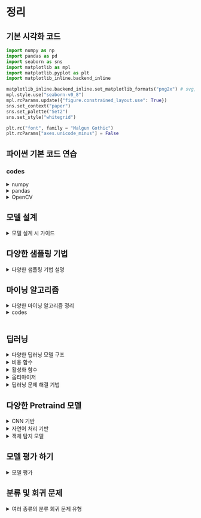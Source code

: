 # 정리

## 기본 시각화 코드
```py
import numpy as np
import pandas as pd
import seaborn as sns
import matplotlib as mpl
import matplotlib.pyplot as plt
import matplotlib_inline.backend_inline

matplotlib_inline.backend_inline.set_matplotlib_formats("png2x") # svg, retina, png2x ...
mpl.style.use("seaborn-v0_8")
mpl.rcParams.update({"figure.constrained_layout.use": True})
sns.set_context("paper") 
sns.set_palette("Set2") 
sns.set_style("whitegrid") 

plt.rc("font", family = "Malgun Gothic")
plt.rcParams["axes.unicode_minus"] = False
```
<!------------------------------------------------------------------------------------------------------->
## 파이썬 기본 코드 연습

### codes

<details><summary>numpy</summary>

```py
import numpy as np

a = np.array([1,2,3,4,5])
np.arange(1,2,0.1)
np.linspace(1,3,4)
np.zeros((3,4))
np.ones((3,4))
np.empty((3,4,3))
np.random.random((3,2))
np.random.randint(1,20,(3,4,2))

# 사이즈확인
a.ndim
a.size
a.shape

# 모양 바꾸기
a.reshape(5,1)
a.T
a.transpose()
a.flatten()
a.ravel()

a[:,np.newaxis,np.newaxis,np.newaxis,np.newaxis,np.newaxis,np.newaxis]
np.expand_dims(a, axis=1)

#indexing
list_a = np.arange(1,11).reshape(2,5) #.tolist() #리스트로 바꾸기
list_a[0,2]
list_a[:,2]

list_a[(5 >= list_a) | (list_a % 2 == 0)]
list_a[(5 >= list_a) & (list_a % 2 == 0)]

list_a = np.arange(1,10).reshape(3,3)
list_b = np.arange(11,20).reshape(3,3)
list_a + list_b
list_a + 10 == list_b

list_a + np.array([[1],[2],[3]])
list_a + np.array([1,2,3])

np.concatenate((list_a,list_b),axis=0)
np.concatenate((list_a,list_b),axis=1)
np.vstack((list_a,list_b))
np.hstack((list_a,list_b))

np.unique(np.array([2,2,3,4,4,4,3]))
np.unique(np.array([2,2,3,4,4,4,3]), return_counts=True)
np.unique(np.array([2,2,3,4,4,4,3]), return_counts=True, return_index=True, return_inverse= True)

np.flip(np.array([1,2,3]))
np.flip(np.array([[1,2,3],[1,2,3],[1,2,3]]),axis=0)

np.save('file.npy',np.arange(1,10,1)*1000)
np.load('file.npy')
```
</details>

<details><summary>pandas</summary>

```py
import pandas as pd

dates = pd.date_range("20240510", periods=20)
df = pd.DataFrame(np.random.randint(1,4,(20,4)),
                  index=dates,
                  columns=list('ABCD'))

df.head(2) # df.tail(2)
df.to_numpy() # df.values
df.describe()
df.sort_index(axis=1,ascending=False)
df.sort_index(axis=0,ascending=False)
df.sort_values(['A','B'], ascending=[True,False]) # 순위 매기기
# df.sample(6)

df['A'] # 시리즈
df[['A','B']] # 데이터 프레임 으로

df["2024-05-10":"2024-05-20"] # index로 슬라이싱
df.loc["2024-05-10"] # 시리즈
df.loc[["2024-05-10"]] # 데이터 프레임 으로

df.loc["2024-05-10",['B']] # 시리즈
df.loc[["2024-05-10"],['B']] # 데이터 프레임 으로

df.loc["2024-05-10":"2024-05-20",'B':'C'] # 데이터 프레임 으로
df.loc[["2024-05-10","2024-05-20"],'B':'C'] # 데이터 프레임 으로

df.loc["2024-05-10",'A'] # 단일값
df.at["2024-05-10",'A'] # 단일값

df.iloc[3] # 시리즈
df.iloc[2:3] # 데이터 프레임 으로
df.iloc[2,3] # 데이터 프레임 으로
df.iat[2,3] # 데이터 프레임 으로
# New std
dates = pd.date_range("20230515", periods=10)
s1 = pd.Series(1, index=dates)

df.at['2024-05-15','A'] = 100
# df['E'] = s1
df_1 = df.copy()
df_1.iloc[3:5,2:3] = np.nan
df_1.iloc[5:12,1:3] = np.nan

df_1.dropna(how='any') # 하나라도 있으면 날리겠다
df_1.dropna(how='all') # 컬럼전체가 nan이면 날리겠다.

df_1.isna().sum() # 커럼별로
(~df_1.isna()).sum() # na가 아닌값찾기
df_1.isna().sum(axis=1) # 로우별로

df_1.fillna(value=999,inplace=True)

# 통계정보
df_1.mean(axis=1)
df_1.median(axis=1)
s_2 = pd.Series(np.random.randint(0,5,10))
s_2.unique()
s_2.nunique() # = len(s_2.unique())
s_2.value_counts().sort_index().sort_values() # 등등등

s_3 = pd.Series(['ASD','asd',np.nan])

# 스트링을 가정하여 한다. https://pandas.pydata.org/pandas-docs/stable/user_guide/text.html
s_3.str.lower()
s_3.str.lower()


# pandas
import pandas as pd

dates = pd.date_range("20240510", periods=20)
df = pd.DataFrame(np.random.randint(1,4,(20,4)),
                  index=dates,
                  columns=list('ABCD'))

df.head(2) # df.tail(2)
df.to_numpy() # df.values
df.describe()
df.sort_index(axis=1,ascending=False)
df.sort_index(axis=0,ascending=False)
df.sort_values(['A','B'], ascending=[True,False]) # 순위 매기기
# df.sample(6)
df = pd.DataFrame(np.random.randn(10,4))

a = df[:3]
b = df[3:6]
c = df[6:]
list_of_abc = [a,b,c]
pd.concat(list_of_abc)
left = pd.DataFrame({"key": ["foo", "foo"], "lval": [1, 2]})
right = pd.DataFrame({"key": ["foo", "foo"], "rval": [4, 5]})

pd.merge(left, right) # 키값이 유니크 하지 않기 때문에 각키별로 각각 붙인다.
left = pd.DataFrame({"key1": ["foo1", "foo2"], "lval": [1, 2]})
right = pd.DataFrame({"key2": ["foo1", "foo2"], "rval": [4, 5]})

pd.merge(left, right, left_on='key1', right_on='key2')
pd.merge(left, right, left_on='key1', right_on='key2', how='outer')
pd.merge(left, right, left_on='key1', right_on='key2', how='left')
pd.merge(left, right, left_on='key1', right_on='key2', how='right')

pd.merge(left, right, how='cross', indicator=True)
# gruoping
df = pd.DataFrame(
    {
        "A": ["foo", "bar", "foo", "bar", "foo", "bar", "foo", "foo"],
        "B": ["one", "one", "two", "three", "two", "two", "one", "three"],
        "C": np.random.randint(1,10,8),
        "D": np.random.randint(1,10,8),
    }
)
df
df.groupby(by=['A','B'])[['C','D']].sum() # A, B의 컬럼을 그룹화 하고, C끼리 D끼리 더하기
df.groupby(by=['A','B'])[['C','D']].mean() # A, B의 컬럼을 그룹화 하고, C끼리 D끼리 더하기
df.groupby(by=['A','B'])[['C','D']].median() # A, B의 컬럼을 그룹화 하고, C끼리 D끼리 더하기
df2=df.groupby(by=['B','A'])[['C','D']].sum()

print(df2.stack())
display(df2.stack().unstack(0))
df = pd.DataFrame({
    "A": ["one", "one", "two", "three"] * 3,
    "B": ["A", "B", "C"] * 4,
    "C": ["foo", "foo", "foo", "bar", "bar", "bar"] * 2,
    "D": np.random.randn(12),
    "E": np.random.randn(12),
})

pd.pivot_table(df, index=['C'], columns=['B'], values=['D'], aggfunc='var')

df.to_excel('test.xlsx', sheet_name='sheet1', index=False)
df = pd.read_excel('test.xlsx')
df.to_csv('test.csv', encoding='utf-8')
df.plot.bar()
```
</details>

<details><summary>OpenCV</summary>

```py
# !pip install opencv-python==4.6.0.66
import cv2
import matplotlib.pyplot as plt
import numpy as np

print(cv2.__version__)

## 이미지 열기
img = cv2.imread('images\cat.bmp')
cv2.imshow('image', img)
cv2.waitKey(1000) # 안의 값은 시간초

while True:
    if cv2.waitKey() == ord('x'): # 또는 ascii 코드 를 입력하면 
        cv2.destroyAllWindows()
        break

cv2.imwrite('new.jpg', img)
## matplotlib 을 이용한 이미지 열기

img = cv2.imread('images\waldo.png')

bgr_img = img

# plt.imshow(rgb_img);
inst_ = bgr_img.copy()
inst_B = bgr_img[:,:,0].copy()
bgr_img[:,:,0] = bgr_img[:,:,2]
bgr_img[:,:,2] = inst_B

plt.imshow(bgr_img);
gray_img = cv2.imread('images\waldo.png', cv2.IMREAD_GRAYSCALE)
plt.imshow(gray_img, cmap='gray');
img = cv2.imread('images\cat.bmp')

img[:,:,0].flatten() # B
img[:,:,1].flatten() # G
img[:,:,2].flatten() # R
img.dtype

black_img = np.zeros((20, 20, 3), dtype=np.uint8)
white_img = np.ones((20, 20, 3), dtype=np.uint8) * 255
# rgb_img = cv2.cvtColor(bgr_img, cv2.COLOR_BGR2RGB)
# # rgb_img[세로 픽셀 범위 , 가로 픽셀 범위, BGR 값]
# plt.imshow(rgb_img[30:330,250:550]);

#흰도화지 만들기
# img = np.ones((400,400,3), np.uint8) * 255
# gray_img = cv2.imread('new.png', cv2.IMREAD_GRAYSCALE)
# cv2.rectangle(img, (50,200 ,150,100), (100,24,24), 5)
rgb_img_coppied = gray_img.copy()
rectpoint = [(250,340), (500,100)]
color = (100,24,24)
line_width = 2
cv2.rectangle(rgb_img_coppied, rectpoint[0], rectpoint[1], color, line_width)
cv2.putText(rgb_img_coppied, 'Cat',(250, 90), cv2.FONT_HERSHEY_SCRIPT_SIMPLEX, 2, (0,0,255), 1,cv2.LINE_AA)
plt.imshow(rgb_img_coppied);
gray_img = cv2.imread('images\waldo.png', cv2.IMREAD_GRAYSCALE)

#numpy np.clip 이랑 비슷하다 cv2.add(src, 100) 는 255가 넘어가면 다시 0부터 시작한다.
plt.imshow(cv2.add(gray_img, 200), cmap='gray');

## 사각형 그리기
import pandas as pd
df = pd.DataFrame({'A': [1, 2, 3], 'B': [4, 5, 6]})
isin_result = df.isin([2, 5])
print(isin_result)


```

</details>

## 모델 설계
<details><summary>모델 설계 시 가이드</summary>

- baseline baseline 모델을 설정하고, 이보다 좋은성능 내기
- 데이터 불균형 30% 정도 일때 부터 조치를 취해야함
- 데이터 불균형 시 baseline 다양하게  metrics 설정
    - 정확도, 정밀도, 재현율, F1 점수, AUC-ROC, 회귀 - RMSE, MAE 등 
- 표로 잘 정리하기


<!------------------------------------------------------------------------------------------------------->

</details>

## 다양한 샘플링 기법
<details><summary>다양한 샘플링 기법 설명</summary>

### 샘플링 기법
- 임의 추출
- 계통 추출 (공장)
- 층화 추출 (나이 및 성별별 추출)
- 군집 추출 (전국 -> 서울)
- 다 단계 추출 (전국 -> 서울 -> 남성)
- 비 확률적 추출 (임의 추출)

주의 : 편향적인 데이터가 되지 않게

### 샘플링 기법 코드

```
# 언더 샘플링
RandomUnderSampler
EditedNearestNeighbours 

# 오버 샘플링
RandomOverSampler
SMOTE

# Both
SMOTEENN
```

</details>


<!------------------------------------------------------------------------------------------------------->

## 마이닝 알고리즘
<details><summary>다양한 마이닝 알고리즘 정리</summary>

- 머신러닝 모델(지도 학습) <br>
    |모델|이름|설명|
    |---|---|---|
    |분류|Decision Tree|트리구조로 데이터를 분류, 조건 분기|
    |-|Random Forest|앙상블 기법중 baseline Bagging 중 하나 <br> 여러개의 DT로 구성|
    |-|KNN|가까운 K 개의 데이터를 기반으로 결정 <br> baseline L1 및 L2 거리|
    |-|SVM|클래스 간의 경계를 최대화하여 초평면을 찾는다.|
    |회귀|Linear Regression|선형 관계 모델링|
    |-|Logistic Regression|이진 분류를 위한 회귀 분석 기법,<br> baseline 확률로 출력값을 변환|
    |인공 신경망|NN|여러층의 뉴런|
    |기타|AdaBoost|약한 학습기 x N = 강한 학습기|
    |-|XGBoost|Gradient Boosting Machines 의 효율적이고 강력하게 개선|

<br>

- 비지도 학습
    |종류|이름|설명|
    |-|-|-|
    |클러스터링|k-means|비슷한 포인트를 가깝게 위치|
    |-|계층적 클러스터링|트리 구조로 조직화|
    |연관 규칙|Apriori 알고리즘|자주 발생 하는 연관 집합|
    |-|FP-Growth|Apriori 보다 효율적인 |
    |차원 축소|PCA|데이터를 압축, 저차원으로|
    |-|t-SNE|2~3 차원으로 시각화, 비슷한 데이터 그룹화|

    baseline 클러스터링 : 유사도 기준 L1(manhatten), L2(Euclidean) 으로 군집화
<br>

- 기법
    |종류|이름|설명|
    |---|---|---|
    |기법|K-fold 교차 검증|점수 평균|
    |-|Grid search|모든 경우의수를 본다|
    |-|Randomized search|랜덤한 경우의수를 본다|
    |앙상블|bagging <br> (baseline Bootstrap baseline Aggregatbaseline ing)|1.baseline N 개의 샘플을 뽑기 ->집어넣고 baseline N 개의 샘플을 뽑는다. <br> 2. 중복이 생길 수 있음|
    |-|Boosting|약한 학습기 X N = 강한 학습기 <br>AdaBoost, XGBoost, Lgith GBM, Cat Boost 등|
    |-|Stacking|여러 개의 기초모델의 예측을 종합하여 새로운 메타모델 생성|

    <details>
    <summary>K-fold 교차 검증</summary>
    
    - 훈련 데이터를 k 개로 분할해 번갈아 가면서 훈련 평가
        |학습 모델|데이터1|데이터2|데이터3|데이터4|데이터5|
        | ---   | --- | --- | --- | --- | --- |
        | 학습 1 | train | train | train | train | test |
        | 학습 2 | train | train | train | test | train |
        | 학습 3 | train | train | test | train | train |
        | 학습 4 | train | test | train | train | train |
        | 학습 5 | test | train | train | train | train |

    </details>

</details>

<details><summary>codes</summary>
<details><summary>마이닝 알고리즘</summary>

```py
# 기본 라이브러리
import numpy as np
import pandas as pd
import seaborn as sns

# 머신러닝 라이브러리
import sklearn
from sklearn.preprocessing import StandardScaler, MinMaxScaler, RobustScaler
from sklearn.model_selection import train_test_split

#Models
from sklearn.neighbors import KNeighborsClassifier # KNN
from sklearn.tree import DecisionTreeClassifier # DT
from sklearn.linear_model import LogisticRegression # 분류 문제 로지스틱 회귀
from sklearn import svm
from xgboost import XGBRegressor

from sklearn import metrics

import numpy as np
import pandas as pd
import seaborn as sns

import matplotlib as mpl
import matplotlib.pyplot as plt
import matplotlib_inline.backend_inline

import sklearn
from sklearn.preprocessing import StandardScaler, MinMaxScaler, RobustScaler
from sklearn.model_selection import train_test_split
from sklearn.neighbors import KNeighborsClassifier
from sklearn.tree import DecisionTreeClassifier # 잘쓰면 트리모델만큼 좋은게 없다.
from sklearn import metrics


```
</details>

<details><summary>교차 검증</summary>

```py

```
</details>

<details><summary>PCA</summary>

```py

```
</details>

<details><summary>Confusion Matrix</summary>

```py

```
</details>

<details><summary>sk-learn train-test spliting</summary>

```py
x_train, x_test, y_train, y_test = train_test_split(
    x_data,y_data,
    test_size=0.3,
    random_state=97,
    )
    # stratify=y_data
    # y라벨의 비율 유지
```
</details>

</details>

<br>

<!------------------------------------------------------------------------------------------------------->

## 딥러닝
<details><summary>다양한 딥러닝 모델 구조</summary>

|이름|특징|구조|
|-|-|-|
|단층 퍼셉트론|XOR 문제와 같은 비선형 문제를 해결할 수 없음<br>역전파는 존재하지 않았다|단층 구조|
|다층 퍼셉트론 (MLP)|범용 근사기:<br>충분히 크고 복잡한 어떠한 문제라도 이론적으로 학습 가능|입력층, 은닉층(다수), 출력층|
|CNN (Convolutional Neural Networks)|공간적 계층 구조를 통해 이미지 및 비디오 데이터의 특징 추출에 탁월함|Convolutional layer, Pooling layer, Fully Connected layer|
|RNN (Recurrent Neural Networks)|시퀀스 데이터 처리에 강점,<br>시계열 및 자연어 처리에 유용|Recurrent 구조, Hidden state vector|
|LSTM (Long Short-Term Memory)|장기 의존성 문제를 해결하기 위해 설계됨,<br>Forget-Input-Output Gate 및 Cell state(기억 셀)를 사용|LSTM Cell 구조, Gates (Forget, Input, Output), Cell state|
|GRU (Gated Recurrent Unit)|LSTM의 경량화된 변형,<br>더 간단한 구조로 기억 셀 없이 Gate만 사용|GRU Cell 구조, Update Gate, Reset Gate|
|AutoEncoder|데이터의 차원을 축소하고 재생성하여 데이터 압축 및 노이즈 제거,<br>특성 학습에 사용됨|Encoder -> Latent Space(z) -> Decoder|
|Transformer|Attention 메커니즘을 사용하여 입력 시퀀스의 모든 요소를 동시적으로 처리,<br>장기 의존성 문제 해결|Self-Attention Mechanism, Encoder-Decoder 구조, Multi-Head Attention, Position-wise Feed-Forward Networks|
|ResNet (Residual Networks)|Residual Block을 사용하여 매우 깊은 신경망을 학습,<br>Gradient Vanishing 문제 완화|Residual Block, Skip Connections, Convolutional Layers|
|EfficientNet|모델의 크기와 계산 효율성을 조정하기 위한 Compound Scaling 사용,<br>높은 성능과 효율성 제공|EfficientNet Blocks, Compound Scaling, Swish Activation Function|
|VAE (Variational Autoencoder)|잠재 공간의 확률 분포를 학습하여 새로운 샘플을 생성,<br>데이터의 확률적 특성을 모델링|Encoder, Latent Space (Probability Distribution), Decoder, Variational Objective|
|GAN (Generative Adversarial Network)|생성자와 판별자 간의 경쟁을 통해 데이터 생성,<br>이미지 생성, 데이터 증강 등에 사용|Generator, Discriminator, Adversarial Training|

</details>

<details><summary>비용 함수</summary>

### 비용함수 및 손실함수
- 손실 함수 : 데이터 포인트 하나에 대한 오차 함수
- 비용 함수 : 전체 데이터에 대한 오차 함수

|구분|이름|특징|구조|
|-|-|-|-|
|회귀 문제|단층 퍼셉트론|XOR 같은 비선형 문제에 대한 한계<br>역전파는 존재하지 않았다|단층 구조|
|-|MSE|제곱, 이상치에 민감|$\text{MSE} = \frac{1}{N} \sum_{i=1}^{N} (y_i - \hat{y}_i)^2$|
|-|MAE|절대 값, 이상치에 둔감|$\text{MSE} = \frac{1}{N} \sum_{i=1}^{N} \lvert y - \hat{y} \lvert$|
|-|허브 손실|MSE + MAE|MSE + MAE 의 구조|
|-|로그 코사인 유사도|이상치에 매우 강함|$\log - \cosh = \frac{1}{N} \sum^{N}_{i = 1} \log({\cosh (\hat{y}-y)})$|
|분류 문제|Cross Entropy Error|이진 분류 : binary CEE<br>다중 분류 : Categorical CEE|$CEE = -\sum_{k=1}^i t_k\text{log}\hat{y}$|
|-|힌지 손실|SVM 에서 사용<br>마진 오류 최소화||
|-|제곱 힌지 손실|이상치의 민감||
|-|포칼 손실|오답에 대한 가중치 부여||

</details>

<details><summary>활성화 함수</summary>

### 비용함수 및 손실함수
- 손실 함수 : 데이터 포인트 하나에 대한 오차 함수
- 비용 함수 : 전체 데이터에 대한 오차 함수
- 종류 :
    |이름|공식|출력 범위
    |-|-|-|
    |Sigmoid|$\phi = \frac{1}{1+e^{-x}}$|0 ~ 1|
    |tanh|$\tanh(x) = \frac{e^x - e^{-x}}{e^x + e^{-x}}$|-1 ~ 1|
    |ReLU|$f(z) = max(0, z)$|$0 \leq f(x)$|
    |Leaky ReLU|$f(z) = max(\epsilon z, z)$|$0 \leq f(x)$|
    |ELU|$f(x) = x \space \text{if } x \geq 0$<br>$f(x) = \alpha (e^x - 1) \space \text{if } x < 0$|$0 \leq f(x)$|
    |SoftPlus|$f(z) =  \ln(1 + e^x)$|$0 \leq f(x)$|
    |GeLU|$0.5 \cdot x \cdot \left( 1 + \tanh \left( \sqrt{\frac{2}{\pi}} \cdot \left( x + 0.044715 \cdot x^3 \right) \right) \right)$|Free <br>ReLU 계열 그래프와 비슷|

</details>

<details><summary>옵티마이저</summary>

### 옵티 마이저
- 옵티 마이저 : 수치 최적화 알고리즘
- 종류 :
    |이름|학습률|탐색 방향|알고리즘 기반|
    |-|-|-|-|
    |SGD|상수|기울기|탐색 방향
    |Momentum|상수|단기 누적 기울기|탐색 방향
    |AdaGrad|장기 파라미터 변화량과 반비례|기울기|학습 률
    |RMSProp|단기 파라미터 변화량과 반비례|기울기|학습 률
    |Adam|단기 파라미터 변화량과 반비례|단기 누적 Grad|학습 률

</details>

<details><summary>딥러닝 문제 해결 기법</summary>

### 문제 및 완화법
- 경사 소실 문제
    - ReLU 계열의 활성화 함수 사용 <br> (Dead ReLU 문제가 발생할 수 있음)
- 과적합 문제
    |이름|내용|
    |-|-|
    |L1 규제|가중치의 절대값과 비례하는 비용 추가<br>가중치를 0으로 만들어 특성에 대한 영향 제거<br>(모델의 희소성 증가)|
    |L2 규제|가중치의 제곱에 비례하는 비용 추가<br>가중치의 값을 줄여 복잡성을 낮춘다<br>(가중치가 너무 커지는 것을 방지)<br>|
    |드롭 아웃|학습 과정 중 노드를 임의로 비활성|
    |Early Stop|더 이상 학습이 진행되지 않을떄 학습 중단|
    |데이터 증강|비슷한 데이터를 복제하여 학습 데이터로 만듬<br>테스트 할떄 증강 금지|




</details>



<!------------------------------------------------------------------------------------------------------->

## 다양한 Pretraind 모델
<details><summary>CNN 기반</summary>

|이름|내용|특징|레이어|
|-|-|-|-|
|LeNet|CNN 초기 모델|얀 르쿤에 의해 개발, 손글씨 인식에 사용|기본 CNN 구조 (Convolutional Layers, Pooling Layers)|
|AlexNet|ReLU 활성화 함수, 데이터 증강, MaxPooling을 통한 벡터화, 드롭아웃, 다중 GPU 활용|ReLU를 통한 효율적인 학습, 데이터 증강으로 성능 향상|Convolutional Layers, ReLU, MaxPooling, Dropout|
|VGG-16|3x3 필터와 2x2 MaxPooling 활용, 구조 단순화, 규제 기법 적용|옥스포드 VGG 그룹에 의해 개발, 깊이 있는 네트워크|Convolutional Layers (3x3), MaxPooling (2x2), Fully Connected Layers|
|InceptionNet<br>(Google Net)|Bottle neck 구조, Inception Module, Auxiliary classifier, Main classifier|Google에 의해 개발, 1x1 필터로 파라미터 수 감소|Inception Modules, 1x1, 3x3, 5x5 Convolutions, Pooling|
|ResNet|Residual block을 통한 Skip Connection, 경사 소실 문제 완화|Microsoft에 의해 개발, VGG-19의 뼈대, Residual Blocks 사용|Residual Blocks, Skip Connections, Convolutional Layers|
|MobileNet|Depthwise Separable Convolution, 각 채널별로 독립적인 연산 후 통합|Google의 Howard에 의해 개발, 성능 유지 및 속도 향상|Depthwise Separable Convolutions, 1x1 Convolutions|
|DenseNet|Dense Block 구조, 모든 레이어의 input을 output에 Concat|ResNet과 비슷한 성능, Feature 재사용 증가|Dense Blocks, Convolutional Layers, Concatenation|
|EfficientNet|최적의 Depth, Width, Resolution을 찾기 위한 Grid Search, 효율적인 모델 크기 및 성능|구글에 의해 개발, 모델 크기와 계산 효율성 최적화|Compound Scaling, Convolutional Layers, EfficientNet Blocks|

</details>


<details><summary>자연어 처리 기반</summary>

|이름|내용|특징|
|-|-|-|
|Transformer|Attention 메커니즘을 사용하여 입력 시퀀스의 모든 요소를 동시적으로 처리하며, 장기 의존성 문제를 해결하는 모델|Self-Attention, Multi-Head Attention, Encoder-Decoder 구조|
|BERT (Bidirectional Encoder Representations from Transformers)|양방향 컨텍스트를 사용하여 자연어 이해 성능을 향상시킨 모델. Masked Language Modeling과 Next Sentence Prediction을 통해 사전 학습됨|Bidirectional Context, Pre-training and Fine-tuning, 다양한 NLP 작업에 활용|
|GPT (Generative Pre-trained Transformer)|대규모 언어 모델로, 언어 생성과 번역을 포함한 다양한 NLP 작업에 강력한 성능을 발휘. Transformer 기반으로 대규모 데이터에서 사전 학습됨|Unidirectional Context, Language Modeling, Transfer Learning|

</details>

<details><summary>객체 탐지 모델</summary>

|Shots|이름|내용|특징|
|-|-|-|-|
|Two|R-CNN<br>(Regions with CNN features)|전통적인 객체 탐지 방법:<br>Selective Search로 영역을 제안-><br>CNN으로 피처 벡터로 변환-><br>분류 및 경계 상자를 예측|Two-stage detector,<br>Selective Search,<br>CNN-based feature extraction|
|Two|Fast R-CNN|R-CNN의 개선, 전체 이미지에 대해 CNN을 한 번만 실행,<br>RoI Pooling로 각 제안 영역의 피처를 추출 분류 및 회귀|RoI Pooling,<br>End-to-end training,<br>Faster processing compared to R-CNN|
|Two|Faster R-CNN|Region Proposal Network (RPN)과<br>Fast R-CNN을 결합|RPN for region proposals,<br>ROI Pooling|
|One|YOLO<br>(You Only Look Once)|One-Shot. 빠른 속도와 높은 실시간 성능|Bounding box regression,<br>Class prediction|
|One|SSD<br>(Single Shot MultiBox Detector)|다양한 크기 객체를 탐지<br>다양한 스케일의 특성을 활용|Multi-scale feature maps,<br>Default boxes|

> RoI : Region of interest

</details>

<!-------------------------------------------------------------------------------------------------------> 

## 모델 평가 하기
<details><summary>모델 평가</summary>


1. 정확도(Accuracy):
    - 가장 일반적으로 사용되는 모델 평가 지표
    - 전체 예측 중 정확하게 예측한 비율을 나타냄
    - 데이터가 균형잡혀 있을 때 유용한 지표

2. 재현율(Recall), 정밀도(Precision), F1-score:

    - 데이터의 불균형이 심할 때
    - 재현율: 실제 긍정 사례 중 모델이 예측한 긍정 사례의 비율
    - 정밀도: 모델이 예측한 긍정 사례 중 실제 긍정 사례의 비율
    - F1-score: 재현율과 정밀도의 조화 평균

3. 혼동 행렬(Confusion Matrix):
    - 실제 값과 예측 값의 관계를 보여줌
    - 정확도, 재현율, 정밀도 지표
    - ROC 곡선 및 AUC(Area Under the Curve):
        - 이진 분류 시 평가 Metric
        - 임계값에 따른 True Positive Rate와 False Positive Rate를 나타냄
        - AUC 값이 1에 가까울수록 모델의 성능이 좋음, 0.5 는 넘어야 함
        - AUC = 0.5 -> 랜덤 분류기와 성능이 같다.

4. R-squared(R2-Score):

    - 회귀 모델 평가에 사용되는 지표
    - 모델이 종속변수의 변동을 얼마나 잘 설명하는지 나타냄
    - 0에서 1 사이의 값을 가지며, 1에 가까울수록 모델 성능이 좋음

5. 교차 검증(Cross-Validation):

    - k개의 폴드(fold)로 나누어 모델을 평가
    - 훈련 ,검증 데이터를 분리 후 일반화 성능 평가
    - 과적합을 방지하고, 안정성을 확인



6. 도메인 지식 활용:

    - 데이터에 대한 도메인 이해 및 평가

</details>

<!-------------------------------------------------------------------------------------------------------> 

## 분류 및 회귀 문제
<details><summary>여러 종류의 분류 회귀 문제 유형</summary>

### 분류 문제
|이름|내용|
|-|-|
|Mnist|손 글씨 분류|
|CIFAR|사진 대상 분류|
|텍스트, 표정, 감성|주로 시퀀스 context 해석 문제|
|일 대 다 분류|단계별로 하나씩 분류|

### 회귀 문제
|이름|내용|
|-|-|
|주택 가격 예측|가격 예측|
|주식 가격 예측|가격 예측|
|온도 예측|기상 데이터로 온도 예측|

</details>

<!-------------------------------------------------------------------------------------------------------> 